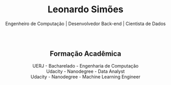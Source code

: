 <header>
    <h1 align="center">Leonardo Simões</h1>
    <div align="center">Engenheiro de Computação | Desenvolvedor Back-end | Cientista de Dados</div>
    <br/>
</header>
<main>
    <section align="center">
        <h2>Formação Acadêmica</h2>
        <div>UERJ - Bacharelado - Engenharia de Computação</div>
        <div>Udacity - Nanodegree - Data Analyst</div>
        <div>Udacity - Nanodegree - Machine Learning Engineer</div>
    </section>
</main>